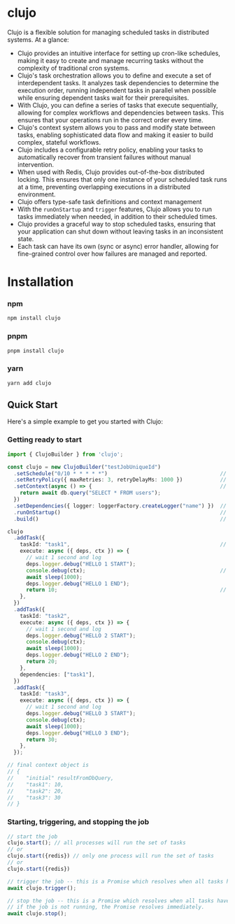 # clujo

Clujo is a flexible solution for managing scheduled tasks in distributed systems. At a glance:

- Clujo provides an intuitive interface for setting up cron-like schedules, making it easy to create and manage recurring tasks without the complexity of traditional cron systems.
- Clujo's task orchestration allows you to define and execute a set of interdependent tasks. It analyzes task dependencies to determine the execution order, running independent tasks in parallel when possible while ensuring dependent tasks wait for their prerequisites. 
- With Clujo, you can define a series of tasks that execute sequentially, allowing for complex workflows and dependencies between tasks. This ensures that your operations run in the correct order every time.
- Clujo's context system allows you to pass and modify state between tasks, enabling sophisticated data flow and making it easier to build complex, stateful workflows.
- Clujo includes a configurable retry policy, enabling your tasks to automatically recover from transient failures without manual intervention.
- When used with Redis, Clujo provides out-of-the-box distributed locking. This ensures that only one instance of your scheduled task runs at a time, preventing overlapping executions in a distributed environment.
- Clujo offers type-safe task definitions and context management
- With the `runOnStartup` and `trigger` features, Clujo allows you to run tasks immediately when needed, in addition to their scheduled times.
- Clujo provides a graceful way to stop scheduled tasks, ensuring that your application can shut down without leaving tasks in an inconsistent state.
- Each task can have its own (sync or async) error handler, allowing for fine-grained control over how failures are managed and reported.

# Installation

### npm

```bash
npm install clujo
```

### pnpm

```bash
pnpm install clujo
```

### yarn

```bash
yarn add clujo
```

## Quick Start

Here's a simple example to get you started with Clujo:

### Getting ready to start

```typescript
import { ClujoBuilder } from 'clujo';

const clujo = new ClujoBuilder("testJobUniqueId")
  .setSchedule("0/10 * * * * *")                                    // Run every 10 seconds  -- MUST be invoked before building
  .setRetryPolicy({ maxRetries: 3, retryDelayMs: 1000 })            // Retry a failed task up to 3 times with 1 second delay between retries
  .setContext(async () => {                                         // Set the context for the job -- the first task will receive this context on every run
    return await db.query("SELECT * FROM users");
  })
  .setDependencies({ logger: loggerFactory.createLogger("name") })  // Set dependencies for the job -- all tasks will have access to these dependencies
  .runOnStartup()                                                   // Run the job immediately on startup independent of the schedule set
  .build()                                                          // Generate a Clujo instance

clujo
  .addTask({
    taskId: "task1",                                                // unique task id within this clujo
    execute: async ({ deps, ctx }) => {
      // wait 1 second and log
      deps.logger.debug("HELLO 1 START");
      console.debug(ctx);                                           // initial query
      await sleep(1000);
      deps.logger.debug("HELLO 1 END");
      return 10;                                                    // all tasks that depend on `task1` have access to this return under ctx.task1
    },
  })
  .addTask({
    taskId: "task2",
    execute: async ({ deps, ctx }) => {
      // wait 1 second and log
      deps.logger.debug("HELLO 2 START");
      console.debug(ctx);
      await sleep(1000);
      deps.logger.debug("HELLO 2 END");
      return 20;
    },
    dependencies: ["task1"],
  })
  .addTask({
    taskId: "task3",
    execute: async ({ deps, ctx }) => {
      // wait 1 second and log
      deps.logger.debug("HELLO 3 START");
      console.debug(ctx);
      await sleep(1000);
      deps.logger.debug("HELLO 3 END");
      return 30;
    },
  });

// final context object is
// {
//    "initial" resultFromDbQuery,
//    "task1": 10,
//    "task2": 20,
//    "task3": 30 
// }
```

### Starting, triggering, and stopping the job

```typescript
// start the job
clujo.start(); // all processes will run the set of tasks
// or
clujo.start({redis}) // only one process will run the set of tasks
// or
clujo.start({redis})

// trigger the job -- this is a Promise which resolves when all tasks have completed
await clujo.trigger();

// stop the job -- this is a Promise which resolves when all tasks have completed their current run and the job is stopped
// if the job is not running, the Promise resolves immediately.
await clujo.stop();
```